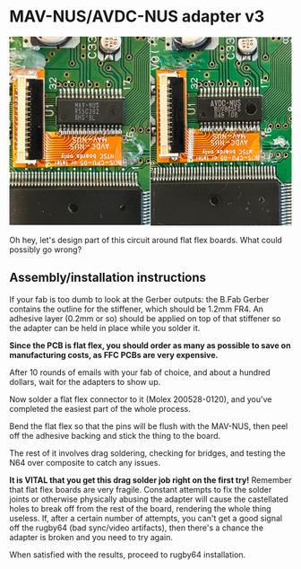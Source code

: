 # MAV-NUS/AVDC-NUS adapter v3

![](mavadapters.jpg)

Oh hey, let's design part of this circuit around flat flex boards. What could possibly go wrong?

## Assembly/installation instructions

If your fab is too dumb to look at the Gerber outputs: the B.Fab Gerber contains the outline for the stiffener,
which should be 1.2mm FR4. An adhesive layer (0.2mm or so) should be applied on top of that stiffener so the
adapter can be held in place while you solder it.

**Since the PCB is flat flex, you should order as many as possible to save on manufacturing costs, as FFC PCBs are very expensive.**

After 10 rounds of emails with your fab of choice, and about a hundred dollars, wait for the adapters to show up.

Now solder a flat flex connector to it (Molex 200528-0120), and you've completed the easiest part of the whole process.

Bend the flat flex so that the pins will be flush with the MAV-NUS, then peel off the adhesive backing and stick the thing to the board.

The rest of it involves drag soldering, checking for bridges, and testing the N64 over composite to catch any issues.

**It is VITAL that you get this drag solder job right on the first try!** Remember that flat flex boards are very fragile. Constant attempts to
fix the solder joints or otherwise physically abusing the adapter will cause the castellated holes to break off from the rest of the board,
rendering the whole thing useless. If, after a certain number of attempts, you can't get a good signal off the rugby64 (bad sync/video artifacts),
then there's a chance the adapter is broken and you need to try again.

When satisfied with the results, proceed to rugby64 installation.
